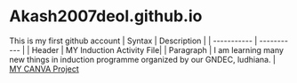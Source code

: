 # Akash2007deol.github.io
This is my first github account
	| Syntax | Description |
| ----------- | ----------- |
| Header | MY Induction Activity File|
| Paragraph | I am learning many new things in induction programme organized by our GNDEC, ludhiana. |
[MY CANVA Project](https://www.canva.com/design/DAGLRCExl_E/QhDLvtHegnUmkKVT7h-JBA/edit)

